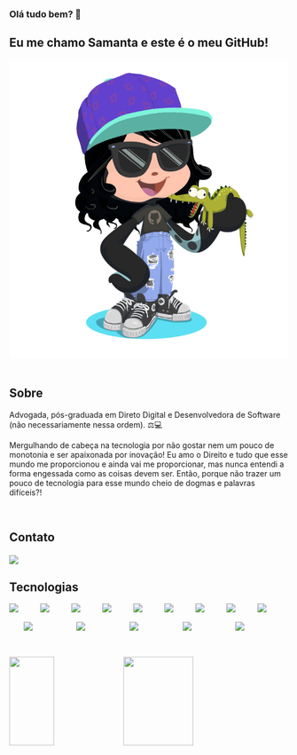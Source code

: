 ### Olá tudo bem? 👋

## Eu me chamo **Samanta** e este é o meu GitHub!
<div>
<img src="https://github.com/SamantaMarry/myoctocat/blob/main/octa.png" height="540">
</div>
</br>

## Sobre
<p>
Advogada, pós-graduada em Direto Digital e Desenvolvedora de Software (não necessariamente nessa ordem). ⚖️💻

Mergulhando de cabeça na tecnologia por não gostar nem um pouco de monotonia e ser apaixonada por inovação!
Eu amo o Direito e tudo que esse mundo me proporcionou e ainda vai me proporcionar, mas nunca entendi a forma engessada como as coisas devem ser.
Então, porque não trazer um pouco de tecnologia para esse mundo cheio de dogmas e palavras difíceis?!
</p>
</br>

## Contato

<a href="https://www.linkedin.com/in/samantamarry/">
   <img src="https://cdn.jsdelivr.net/gh/devicons/devicon/icons/linkedin/linkedin-original.svg" align="center" heigth="50" width="60" />
</a>    
</br>


## Tecnologias

<div style="display: flex; flex-direction: row; justify-content: space-evenly; align-content: center;">
<img src="https://cdn.jsdelivr.net/gh/devicons/devicon/icons/python/python-original-wordmark.svg"  align="center" heigth="50" width="70"/>
<img src="https://cdn.jsdelivr.net/gh/devicons/devicon/icons/java/java-original-wordmark.svg" align="center" heigth="50" width="70"/>
<img src="https://cdn.jsdelivr.net/gh/devicons/devicon/icons/javascript/javascript-original.svg" align="center" heigth="50" width="70"/>
<img src="https://cdn.jsdelivr.net/gh/devicons/devicon/icons/bitbucket/bitbucket-original-wordmark.svg" align="center" heigth="50" width="70"/>
<img src="https://cdn.jsdelivr.net/gh/devicons/devicon/icons/bootstrap/bootstrap-original.svg" align="center" heigth="50" width="70"/>
<img src="https://cdn.jsdelivr.net/gh/devicons/devicon/icons/git/git-plain.svg" align="center" 
heigth="50" width="70"/>
<img src="https://cdn.jsdelivr.net/gh/devicons/devicon/icons/gradle/gradle-plain.svg" align="center" 
heigth="50" width="70"/>
<img src="https://cdn.jsdelivr.net/gh/devicons/devicon/icons/jenkins/jenkins-original.svg" align="center" 
heigth="50" width="70"/>
<img src="https://cdn.jsdelivr.net/gh/devicons/devicon/icons/kotlin/kotlin-original.svg" align="center" 
heigth="50" width="70"/>
</div>
</br>

<div style="display: flex; flex-direction: row; justify-content: space-evenly;">
<img src="https://cdn.jsdelivr.net/gh/devicons/devicon/icons/linux/linux-original.svg" 
align="center" heigth="50" width="70" />
<img src="https://cdn.jsdelivr.net/gh/devicons/devicon/icons/mysql/mysql-original-wordmark.svg"  align="center" heigth="50" width="70"/>
<img src="https://cdn.jsdelivr.net/gh/devicons/devicon/icons/postgresql/postgresql-original-wordmark.svg" align="center" heigth="50" width="70"/>
<img src="https://cdn.jsdelivr.net/gh/devicons/devicon/icons/spring/spring-original-wordmark.svg" align="center" heigth="50" width="70"/>
<img src="https://cdn.jsdelivr.net/gh/devicons/devicon/icons/react/react-original-wordmark.svg" align="center" heigth="50" width="70"/>

</div>

</br>

##

<div>
<img height="160em" width="40%" src = "https://github-readme-stats.vercel.app/api?username=SamantaMarry&show_icons=true&theme=dark"/>

<img height="160em" width="50%" src = "https://github-readme-stats.vercel.app/api/top-langs/?username=SamantaMarry&layout=compact"/>
</div>

